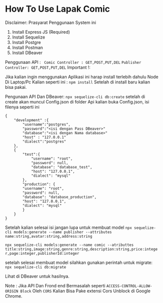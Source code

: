 # How To Use Lapak Comic 

Disclaimer: Prasyarat Penggunaan System ini 
1. Install Express JS (Required)
2. Install Sequelize 
3. Install Postgre
4. Install Postman
5. Install DBeaver

Penggunaan API :
` 
    Comic Controller : GET,POST,PUT,DEL
`
`
    Publisher Controller: GET,POST,PUT,DEL
`
Important !:

Jika kalian ingin menggunakan Aplikasi ini harap install terlebih dahulu Node Di Laptop/Pc Kalian seperti ini :
`npm install`  Setelah di install baru kalian bisa pakai.

Pengunaan API Dan DBeaver:
`npx sequelize-cli db:create` setelah di create akan muncul Config.json di folder Api kalian buka Config.json, isi filenya seperti ini 
```
{
    "development" :{
        "username":"postgres",
        "password":"<isi dengan Pass DBeaver>" 
        "database":"<isi dengan Nama database>"
        "host" : "127.0.0.1"
        "dialect":"postgres"
    },
    {
        "test":{
            "username": "root",
            "password": null,
            "database": "database_test",
            "host": "127.0.0.1",
            "dialect": "mysql"
        },
        "production": {
        "username": "root",
        "password": null,
        "database": "database_production",
        "host": "127.0.0.1",
        "dialect": "mysql"
        }
    }
}
```
Setelah kalian selesai isi jangan lupa untuk membuat model 
`npx sequelize-cli models:generate --name publisher --attributes name:string,avatar:string,address:string`

`npx sequelize-cli models:generate --name comic --atributtes title:string,image:string,genre:string,description:string,price:integer,page:integer,publisherId:integer`

setelah selesai membuat model silahkan gunakan perintah untuk migrate:
`npx sequelize-cli db:migrate`

Lihat di DBeaver untuk hasilnya.

Note :
Jika API Dan Frond end Bermasalah seperti `ACCESS-CONTROL-ALLOW-ORIGIN Block` Oleh `CORS` Kalian Bisa Pake extensi Cors Unblock di Google Chrome.
